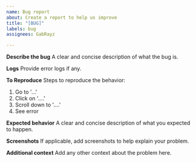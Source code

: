 ```yaml
---
name: Bug report
about: Create a report to help us improve
title: "[BUG]"
labels: bug
assignees: GabRayz

---
```


**Describe the bug**
A clear and concise description of what the bug is.

**Logs**
Provide error logs if any.

**To Reproduce**
Steps to reproduce the behavior:
1. Go to '...'
2. Click on '....'
3. Scroll down to '....'
4. See error

**Expected behavior**
A clear and concise description of what you expected to happen.

**Screenshots**
If applicable, add screenshots to help explain your problem.

**Additional context**
Add any other context about the problem here.
